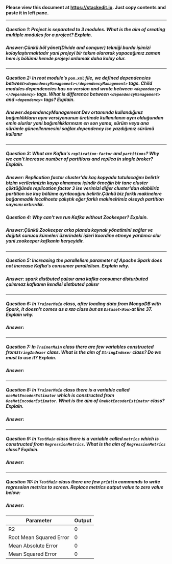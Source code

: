 **Please view this document at https://stackedit.io. Just copy contents and paste it in left pane.**

---
##### Question 1: Project is separated to 3 modules. What is the aim of creating multiple modules for a project? Explain.
##### Answer:Çünkü böl yönet(Divide and conquer) tekniği burda işimizi kolaylaştırmaktadır yani projeyi bir takım olararak yapacağımız zaman hem iş bölümü hemde projeyi anlamak daha kolay olur.
---
##### Question 2: In root module's `pom.xml` file, we defined dependencies between`<dependencyManagement></dependencyManagement>` tags. Child modules dependencies has no version and wrote between `<dependency></dependency>` tags. What is difference between `<dependencyManagement>` and `<dependency>` tags? Explain.
##### Answer:dependencyManagement Dev ortamında kullandığınız bağımlılıkların aynı versiyonunun üretimde kullanılanın aynı olduğundan emin olurlar yani bağımlılıklarınızın en son yama, sürüm veya ana sürümle güncellenmesini sağlar.dependency ise yazdığımız sürümü kullanır
---
##### Question 3: What are Kafka's `replication-factor` and `partitions`? Why we can't increase number of partitions and replica in single broker? Explain.
##### Answer: Replication factor  cluster'da kaç kopyada tutulacağını belirtir bizim verilerimizin kayıp olmaması içindir örneğin bir tane cluster çöktüğünde replication factor 3 ise verimizi diğer cluster'dan alabiliriz partition ise kaç bölüme ayrılacağını belirtir.Çünkü biz farklı makinelere bağanmadık localhosta çalıştık eğer farklı makinelrimiz olsaydı partition sayısını artırırdık.
 
##### Question 4: Why can't we run Kafka without Zookeeper? Explain.
##### Answer:Çünkü Zookeeper arka planda kaynak yönetimini sağlar ve dağıtık sunucu kümeleri üzerindeki işleri koordine etmeye yardımcı olur yani zookeeper kafkanin herşeyidir.
---
##### Question 5: Increasing the parallelism parameter of Apache Spark does not increase Kafka's consumer parallelism. Explain why.
##### Answer: spark distbuted çalısır ama kafka consumer disturbuted çalısmaz kafkanın kendisi distbuted çalısır
---
##### Question 6: In `TrainerMain` class, after loading data from MongoDB with Spark, it doesn't comes as a `RDD` class but as `Dataset<Row>`at line 37. Explain why.
##### Answer:
---
##### Question 7: In `TrainerMain` class there are few variables constructed from`StringIndexer` class.  What is the aim of `StringIndexer` class? Do we must to use it? Explain.
##### Answer:
---
##### Question 8: In `TrainerMain` class there is a variable called `oneHotEncoderEstimator` which is constructed from `OneHotEncoderEstimator`. What is the aim of `OneHotEncoderEstimator` class?  Explain.
##### Answer:
---
##### Question 9: In `TestMain` class there is a variable called `metrics` which is constructed from `RegressionMetrics`. What is the aim of `RegressionMetrics` class?  Explain.
##### Answer:
---
##### Question 10: In `TestMain` class there are few `println` commands to write regression metrics to screen. Replace metrics output value to zero value below:
##### Answer:
| Parameter |Output
|--|--|
|R2| 0 |
|Root Mean Squared Error| 0 |
|Mean Absolute Error| 0 |
|Mean Squared Error| 0 |